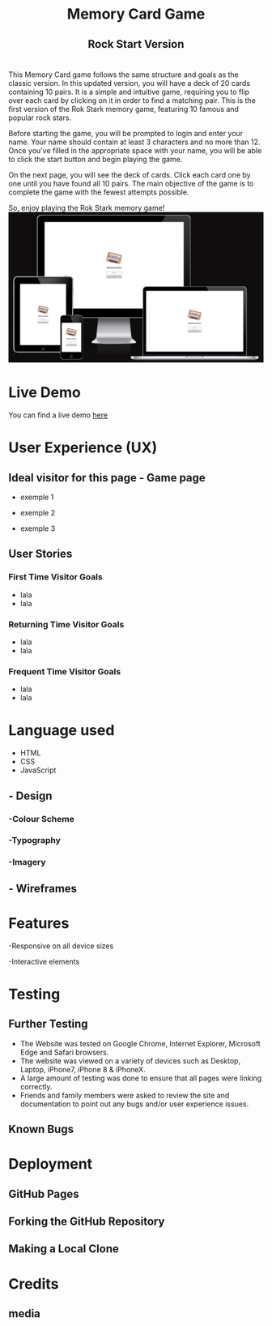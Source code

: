 <h1 align="center">Memory Card Game</h1> 
<h2 align="center">Rock Start Version</h2>

#
This Memory Card game follows the same structure and goals as the classic version. In this updated version, you will have a deck of 20 cards containing 10 pairs. It is a simple and intuitive game, requiring you to flip over each card by clicking on it in order to find a matching pair. This is the first version of the Rok Stark memory game, featuring 10 famous and popular rock stars.

Before starting the game, you will be prompted to login and enter your name. Your name should contain at least 3 characters and no more than 12. Once you've filled in the appropriate space with your name, you will be able to click the start button and begin playing the game.

On the next page, you will see the deck of cards. Click each card one by one until you have found all 10 pairs. The main objective of the game is to complete the game with the fewest attempts possible.

So, enjoy playing the Rok Stark memory game!
![Login page - Presentation ](assets/documentation/responsiveness.png)

# Live Demo
You can find a live demo [here](https://zanettiprado.github.io/rock-memory-game/index.html)

# User Experience (UX)

## Ideal visitor for this page - Game page

- exemple 1 

- exemple 2

- exemple 3

## User Stories
### First Time Visitor Goals
- lala
- lala

### Returning Time Visitor Goals
- lala
- lala

### Frequent Time Visitor Goals
- lala
- lala

# Language used 
- HTML
- CSS
- JavaScript

## - Design

### -Colour Scheme

### -Typography

### -Imagery

## - Wireframes

# Features

-Responsive on all device sizes

-Interactive elements

# Testing

## Further Testing
- The Website was tested on Google Chrome, Internet Explorer, Microsoft Edge and Safari browsers.
- The website was viewed on a variety of devices such as Desktop, Laptop, iPhone7, iPhone 8 & iPhoneX.
- A large amount of testing was done to ensure that all pages were linking correctly.
- Friends and family members were asked to review the site and documentation to point out any bugs and/or user experience issues.

## Known Bugs

# Deployment

## GitHub Pages

## Forking the GitHub Repository

## Making a Local Clone

# Credits

## media 

